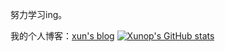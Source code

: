 努力学习ing。

我的个人博客：[xun's blog](https://blog.asuka-xun.cc/)
[![Xunop's GitHub stats](https://github-readme-stats.vercel.app/api?username=Xunop&show_icons=true&theme=dracula)](https://github.com/anuraghazra/github-readme-stats)
